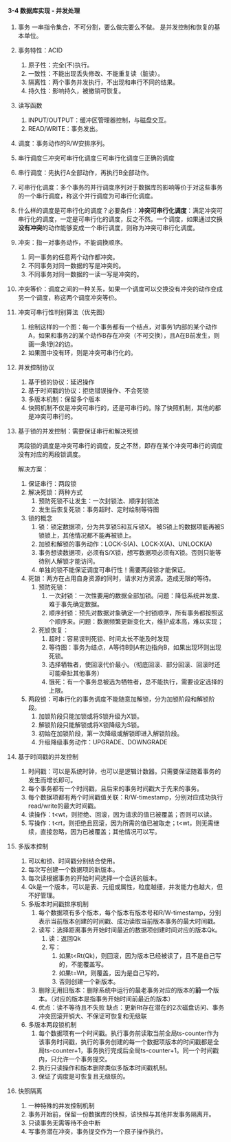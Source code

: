 #### 3-4 数据库实现 - 并发处理

1. 事务
   一串指令集合，不可分割，要么做完要么不做。
   是并发控制和恢复的基本单位。

2. 事务特性：ACID
   1. 原子性：完全(不)执行。
   2. 一致性：不能出现丢失修改、不能重复读（脏读）。
   3. 隔离性：两个事务并发执行，不出现和串行不同的结果。
   4. 持久性：影响持久，被撤销可恢复。

3. 读写函数
   1. INPUT/OUTPUT：缓冲区管理器控制，与磁盘交互。
   2. READ/WRITE：事务发出。

4. 调度：事务动作的R/W安排序列。

5. 串行调度$\subseteq$冲突可串行化调度$\subseteq$可串行化调度$\subseteq$正确的调度

6. 串行调度：先执行A全部动作，再执行B全部动作。

7. 可串行化调度：多个事务的并行调度序列对于数据库的影响等价于对这些事务的一个串行调度，称这个并行调度为可串行化调度。

8. 什么样的调度是可串行化的调度？必要条件：**冲突可串行化调度**：满足冲突可串行化的调度，一定是可串行化的调度，反之不然。一个调度，如果通过交换**没有冲突**的动作能够变成一个串行调度，则称为冲突可串行化调度。

9. 冲突：指一对事务动作，不能调换顺序。
   1. 同一事务的任意两个动作都冲突。
   2. 不同事务对同一数据的写是冲突的。
   3. 不同事务对同一数据的一读一写是冲突的。

10. 冲突等价：调度之间的一种关系，如果一个调度可以交换没有冲突的动作变成另一个调度，称这两个调度冲突等价。

11. 冲突可串行性判别算法（优先图）
    1. 绘制这样的一个图：每一个事务都有一个结点，对事务1内部的某个动作A，如果和事务2的某个动作B存在冲突（不可交换），且A在B前发生，则画一条1到2的边。
    2. 如果图中没有环，则是冲突可串行化的。

12. 并发控制协议

    1. 基于锁的协议：延迟操作
    2. 基于时间戳的协议：拒绝错误操作、不会死锁
    3. 多版本机制：保留多个版本
    4. 快照机制不仅是冲突可串行的，还是可串行的。除了快照机制，其他的都是冲突可串行的。

13. 基于锁的并发控制：需要保证串行和解决死锁

    两段锁的调度是冲突可串行的调度，反之不然，即存在某个冲突可串行的调度没有对应的两段锁调度。

    解决方案：

    1. 保证串行：两段锁
    2. 解决死锁：两种方式
       1. 预防死锁不让发生：一次封锁法、顺序封锁法
       2. 发生后恢复死锁：事务超时、定时绘制等待图
    3. 锁的概念
       1. 锁：锁定数据项，分为共享锁S和互斥锁X。
          被S锁上的数据项能再被S锁锁上，其他情况都不能再被锁上。
       2. 加锁和解锁的事务动作：LOCK-S(A)、LOCK-X(A)、UNLOCK(A)
       3. 事务想读数据项，必须有S/X锁，想写数据项必须有X锁。否则只能等待别人解锁才能访问。
       4. 单独的锁不能保证调度可串行性！需要两段锁才能保证。
    4. 死锁：两方在占用自身资源的同时，请求对方资源。造成无限的等待。
       1. 预防死锁：
          1. 一次封锁：一次性要用的数据全部加锁。问题：降低系统并发度、难于事先确定数据。
          2. 顺序封锁：预先对数据对象确定一个封锁顺序，所有事务都按照这个顺序来。问题：数据频繁更新变化大，维护成本高，难以实现；
       2. 死锁恢复：
          1. 超时：容易误判死锁、时间太长不能及时发现
          2. 等待图：事务为结点，A等待B则A有边指向B，如果出现环则出现死锁。
          3. 选择牺牲者，使回滚代价最小。（彻底回滚、部分回滚、回滚时还可能牵扯其他事务）
          4. 饿死：有一个事务总被选为牺牲者，总不能执行，需要设定选择的上限。
    5. 两段锁：可串行化的事务调度不能随意加解锁，分为加锁阶段和解锁阶段。
       1. 加锁阶段只能加锁或将S锁升级为X锁。
       2. 解锁阶段只能解锁或将X锁降级为S锁。
       3. 初始在加锁阶段，第一次降级或解锁即进入解锁阶段。
       4. 升级降级事务动作：UPGRADE、DOWNGRADE

14. 基于时间戳的并发控制

    1. 时间戳：可以是系统时钟，也可以是逻辑计数器。只需要保证随着事务的发生而增长即可。
    2. 每个事务都有一个时间戳，且后来的事务时间戳大于先来的事务。
    3. 每个数据项都有两个时间戳值关联：R/W-timestamp，分别对应成功执行read/write的最大时间戳。
    4. 读操作：t<wt，则拒绝、回滚，因为请求的值已被覆盖；否则可以读。
    5. 写操作：t<rt，则拒绝且回滚，因为所需的值已被取走；t<wt，则无需继续，直接忽略，因为已被覆盖；其他情况可以写。

15. 多版本控制

    1. 可以和锁、时间戳分别结合使用。
    2. 每次写创建一个数据项的新版本。
    3. 每次读根据事务的开始时间选择一个合适的版本。
    4. Qk是一个版本，可以是表、元组或属性，粒度越细，并发能力也越大，但不好管理。
    5. 多版本时间戳排序机制
       1. 每个数据项有多个版本，每个版本有版本号和R/W-timestamp，分别表示当前版本创建的时间戳、成功读取当前版本事务的最大时间戳。
       2. 读写：选择距离事务开始时间最近的数据项创建时间对应的版本Qk。
          1. 读：返回Qk
          2. 写：
             1. 如果t<Rt(Qk)，则回滚，因为版本已经被读了，且不是自己写的，不能覆盖写。
             2. 如果t=Wt，则覆盖，因为是自己写的。
             3. 否则创建一个新版本。
       3. 删除无用旧版本：删除系统中运行的最老事务对应的版本的**前一个**版本。（对应的版本是指事务开始时间前最近的版本）
       4. 优点：读不等待且不失败
          缺点：更新Rt存在潜在的2次磁盘访问、事务冲突回滚开销大、不保证可恢复和无级联
    6. 多版本两段锁机制
       1. 每个数据项有一个时间戳。执行事务前读取当前全局ts-counter作为该事务时间戳，执行的事务创建的每一个数据项版本的时间戳都是全局ts-counter+1，事务执行完成后全局ts-counter+1。同一个时间戳内，只允许一个事务提交。
       2. 执行只读操作和版本删除类似多版本时间戳机制。
       3. 保证了调度是可恢复且无级联的。

16. 快照隔离

    1. 一种特殊的并发控制机制
    2. 事务开始前，保留一份数据库的快照，该快照与其他并发事务隔离开。
    3. 只读事务无需等待不会中断
    4. 写事务潜在冲突，事务提交作为一个原子操作执行。
